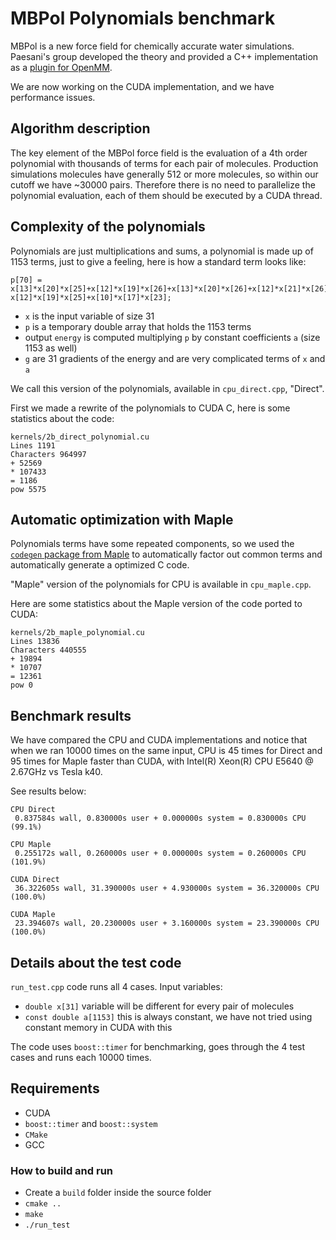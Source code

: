 MBPol Polynomials benchmark
===========================

MBPol is a new force field for chemically accurate water simulations.
Paesani's group developed the theory and provided a C++ implementation as a [plugin for OpenMM](https://github.com/paesanilab/mbpol_openmm_plugin).

We are now working on the CUDA implementation, and we have performance issues.

## Algorithm description

The key element of the MBPol force field is the evaluation of a 4th order polynomial with thousands of terms for each pair of molecules. Production simulations molecules have generally 512 or more molecules, so within our cutoff we have ~30000 pairs.
Therefore there is no need to parallelize the polynomial evaluation, each of them should be executed by a CUDA thread.

## Complexity of the polynomials

Polynomials are just multiplications and sums, a polynomial is made up of 1153 terms, just to give a feeling, here is how a standard term looks like:

    p[70] = x[13]*x[20]*x[25]+x[12]*x[19]*x[26]+x[13]*x[20]*x[26]+x[12]*x[21]*x[26]+x[10]*x[15]*x[23]+x[11]*x[18]*x[23]+x[13]*x[22]*x[25]+x[11]*x[16]*x[23]+x[13]*x[22]*x[26]+x[10]*x[17]*x[24]+x[11]*x[18]*x[24]+x[10]*x[15]*x[24]+x[12]*x[21]*x[25]+x[11]*x[16]*x[24]+ x[12]*x[19]*x[25]+x[10]*x[17]*x[23];
    
* `x` is the input variable of size 31
* `p` is a temporary double array that holds the 1153 terms
* output `energy` is computed multiplying `p` by constant coefficients `a` (size 1153 as well)
* `g` are 31 gradients of the energy and are very complicated terms of `x` and `a`

We call this version of the polynomials, available in `cpu_direct.cpp`, "Direct".

First we made a rewrite of the polynomials to CUDA C, here is some statistics about the code:

```
kernels/2b_direct_polynomial.cu
Lines 1191
Characters 964997
+ 52569
* 107433
= 1186
pow 5575
```

## Automatic optimization with Maple

Polynomials terms have some repeated components, so we used the [`codegen` package from Maple](http://www.maplesoft.com/support/help/maple/view.aspx?path=codegen) to automatically factor out common terms and automatically generate a optimized C code.

"Maple" version of the polynomials for CPU is available in `cpu_maple.cpp`.

Here are some statistics about the Maple version of the code ported to CUDA:

```
kernels/2b_maple_polynomial.cu
Lines 13836
Characters 440555
+ 19894
* 10707
= 12361
pow 0
```
## Benchmark results

We have compared the CPU and CUDA implementations and notice that when we ran 10000 times on the same input, CPU is 45 times for Direct and 95 times for Maple faster than CUDA, with Intel(R) Xeon(R) CPU E5640 @ 2.67GHz vs Tesla k40.

See results below:

```
CPU Direct
 0.837584s wall, 0.830000s user + 0.000000s system = 0.830000s CPU (99.1%)

CPU Maple
 0.255172s wall, 0.260000s user + 0.000000s system = 0.260000s CPU (101.9%)

CUDA Direct
 36.322605s wall, 31.390000s user + 4.930000s system = 36.320000s CPU (100.0%)

CUDA Maple
 23.394607s wall, 20.230000s user + 3.160000s system = 23.390000s CPU (100.0%)
```

## Details about the test code

`run_test.cpp` code runs all 4 cases. Input variables:

* `double x[31]` variable will be different for every pair of molecules
* `const double a[1153]` this is always constant, we have not tried using constant memory in CUDA with this

The code uses `boost::timer` for benchmarking, goes through the 4 test cases and runs each 10000 times.

## Requirements

* CUDA
* `boost::timer` and `boost::system`
* `CMake`
* GCC

### How to build and run

* Create a `build` folder inside the source folder
* `cmake ..`
* `make`
* `./run_test`
